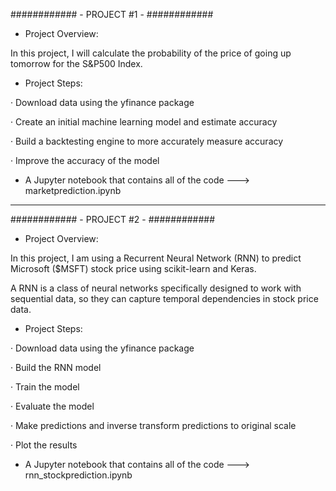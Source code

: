 
############ - PROJECT #1 - ############

- Project Overview:

In this project, I will calculate the probability of the price of going up tomorrow for the S&P500 Index.

- Project Steps:

· Download data using the yfinance package

· Create an initial machine learning model and estimate accuracy

· Build a backtesting engine to more accurately measure accuracy

· Improve the accuracy of the model

- A Jupyter notebook that contains all of the code ---> marketprediction.ipynb 

------------------------------------------------------------------------------------------------------------

############ - PROJECT #2 - ############

- Project Overview:

In this project, I am using a Recurrent Neural Network (RNN) to predict Microsoft ($MSFT) stock price using scikit-learn and Keras.

A RNN is a class of neural networks specifically designed to work with sequential data, so they can capture temporal dependencies in stock price data.

- Project Steps:

· Download data using the yfinance package

· Build the RNN model

· Train the model

· Evaluate the model

· Make predictions and inverse transform predictions to original scale

· Plot the results

- A Jupyter notebook that contains all of the code ---> rnn_stockprediction.ipynb 
